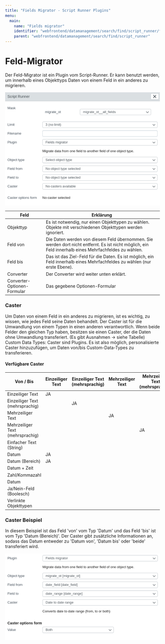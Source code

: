 ```yaml
---
title: "Fields Migrator - Script Runner Plugins"
menu:
  main:
    name: "Fields migrator"
    identifier: "webfrontend/datamanagement/search/find/script_runner/fields_migrator"
    parent: "webfrontend/datamanagement/search/find/script_runner"
---
```

# Feld-Migrator

Der Feld-Migrator ist ein Plugin vom Script-Runner. Er kann benutzt werden, um innerhalb eines Objekttyps Daten von einem Feld in ein anderes zu migrieren.

![](script_runner_fields_migrator_en.png)

|Feld| Erklärung |
|---|---|
|Objekttyp | Es ist notwendig, nur einen Objekttypen zu wählen. Objekte mit verschiedenen Objekttypen werden ignoriert. |
|Feld von | Die Daten werden von diesem Feld übernommen. Sie werden dort nicht entfernt. Es ist nicht möglich, ein Feld innerhalb eines Mehrfachfeldes zu wählen. |
|Feld bis | Das ist das Ziel-Feld für die Daten. Es ist möglich, ein Feld innerhalb eines Mehrfachfeldes zu wählen (nur erste Ebene).|
|Converter | Der Converter wird weiter unten erklärt. |
|Converter-Optionen-Formular | Das gegebene Optionen-Formular|

### Caster

Um Daten von einem Feld in ein anderes zu migrieren, ist es wichtig, zu wissen, wie jedes Feld seine Daten behandelt.
Der Caster ist für die Umwandlung von einem Typen in einen anderen verantwortlich.
Wenn beide Felder den gleichen Typ haben, besitzen sie einen Caster, der die Daten ohne Umwandlung transferiert. (Es gibt Ausnahmen -> siehe Tabelle) 
Custom Data Types: Caster sind Plugins. Es ist also möglich, personalisierte Caster hinzuzufügen, um Daten von/bis Custom-Data-Types zu transferieren.

#### Verfügbare Caster

| Von / Bis                       | Einzeiliger Text | Einzeiliger Text (mehrsprachig) | Mehrzeiliger Text | Mehrzeiliger Text (mehrsprachig) | Einfacher Text (String) | Datum | Datum (Bereich) | Datum + Zeit | Zahl/Kommazahl | Datei | Ja/Nein-Feld (Boolesch) | Verlinkte Objekttypen  |
|---------------------------------|------------------|---------------------------------|-------------------|----------------------------------|-------------------------|-------|-----------------|--------------|----------------|-------|-------------------------|----------------------- |
| Einzeiliger Text                |JA                |                                 |                   |                                  |                         |JA     |JA               |              |                |       |                         |                        |
| Einzeiliger Text (mehrsprachig) |                  |JA                               |                   |                                  |                         |       |                 |              |                |       |                         |                        |
| Mehrzeiliger Text               |                  |                                 |JA                 |                                  |                         |       |                 |              |                |       |                         |                        |
| Mehrzeiliger Text (mehrsprachig)|                  |                                 |                   |JA                                |                         |       |                 |              |                |       |                         |                        |
| Einfacher Text (String)         |                  |                                 |                   |                                  |JA                       |       |                 |              |                |       |                         |                        |
| Datum                           |JA                |                                 |                   |                                  |                         |JA     |JA               |              |                |       |                         |                        |
| Datum (Bereich)                 |JA                |                                 |                   |                                  |                         |JA     |JA               |              |                |       |                         |                        |
| Datum + Zeit                    |                  |                                 |                   |                                  |                         |       |                 |JA            |                |       |                         |                        |
| Zahl/Kommazahl                  |                  |                                 |                   |                                  |                         |       |                 |              |JA              |       |                         |                        |
| Datum                           |                  |                                 |                   |                                  |                         |       |                 |              |                |       |                         |                        |
| Ja/Nein-Feld (Boolesch)         |                  |                                 |                   |                                  |                         |       |                 |              |                |       |JA                       |                        |
| Verlinkte Objekttypen           |                  |                                 |                   |                                  |                         |       |                 |              |                |       |                         |JA (gleicher Objekt-Typ)|

### Caster Beispiel

In diesem Beispiel ist das Feld 'von' vom Typ 'Datum' und das Feld 'bis' ist vom Typ 'Datum (Bereich)'.
Der Caster gibt zusätzliche Informationen an, sodass das Datum entweder zu 'Datum von', 'Datum bis' oder 'beide' transferiert wird.

![](script_runner_fields_migrator_example_en.png)